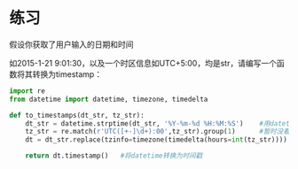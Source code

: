 # 练习

假设你获取了用户输入的日期和时间

如2015-1-21 9:01:30，以及一个时区信息如UTC+5:00，均是str，请编写一个函数将其转换为timestamp：


```python
import re                                              
from datetime import datetime, timezone, timedelta     

def to_timestamps(dt_str, tz_str):                                                                  
    dt_str = datetime.strptime(dt_str, '%Y-%m-%d %H:%M:%S')    #用datetime.strptime()将字符串转化为datetime类型        
    tz_str = re.match(r'UTC([+-]\d+):00',tz_str).group(1)      #暂时没看懂正则这里                                    
    dt = dt_str.replace(tzinfo=timezone(timedelta(hours=int(tz_str))))  #将datetime加上UTC=tz_str

    return dt.timestamp()   #将datetime转换为时间戳
```            
